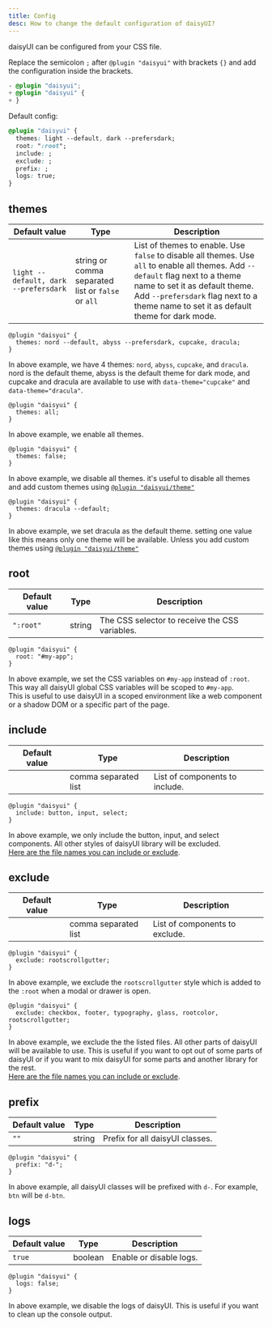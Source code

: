 ```yaml
---
title: Config
desc: How to change the default configuration of daisyUI?
---
```


<script>
  import Translate from "$components/Translate.svelte"
</script>

daisyUI can be configured from your CSS file.  

Replace the semicolon `;` after `@plugin "daisyui"` with brackets `{}` and add the configuration inside the brackets.

```diff:app.css
- @plugin "daisyui";
+ @plugin "daisyui" {
+ }
```

Default config:

```postcss:app.css
@plugin "daisyui" {
  themes: light --default, dark --prefersdark;
  root: ":root";
  include: ;
  exclude: ;
  prefix: ;
  logs: true;
}
```

## themes

| Default value | Type | Description |
|--|--|--|
| `light --default, dark --prefersdark` | string or comma separated list or `false` or `all` | List of themes to enable. Use `false` to disable all themes. Use `all` to enable all themes. Add `--default` flag next to a theme name to set it as default theme. Add `--prefersdark` flag next to a theme name to set it as default theme for dark mode. |

```postcss:Example
@plugin "daisyui" {
  themes: nord --default, abyss --prefersdark, cupcake, dracula;
}
```
In above example, we have 4 themes: `nord`, `abyss`, `cupcake`, and `dracula`. nord is the default theme, abyss is the default theme for dark mode, and cupcake and dracula are available to use with `data-theme="cupcake"` and `data-theme="dracula"`.

```postcss:Example
@plugin "daisyui" {
  themes: all;
}
```
In above example, we enable all themes.

```postcss:Example
@plugin "daisyui" {
  themes: false;
}
```
In above example, we disable all themes. it's useful to disable all themes and add custom themes using [`@plugin "daisyui/theme"`](/docs/themes/#how-to-add-a-new-custom-theme)

```postcss:Example
@plugin "daisyui" {
  themes: dracula --default;
}
```
In above example, we set dracula as the default theme. setting one value like this means only one theme will be available. Unless you add custom themes using [`@plugin "daisyui/theme"`](/docs/themes/#how-to-add-a-new-custom-theme)

## root

| Default value | Type | Description |
|--|--|--|
| `":root"` | string | The CSS selector to receive the CSS variables. |

```postcss:Example
@plugin "daisyui" {
  root: "#my-app";
}
```
In above example, we set the CSS variables on `#my-app` instead of `:root`. This way all daisyUI global CSS variables will be scoped to `#my-app`.  
This is useful to use daisyUI in a scoped environment like a web component or a shadow DOM or a specific part of the page.

## include

| Default value | Type | Description |
|--|--|--|
| | comma separated list | List of components to include. |

```postcss:Example
@plugin "daisyui" {
  include: button, input, select;
}
```
In above example, we only include the button, input, and select components. All other styles of daisyUI library will be excluded.  
[Here are the file names you can include or exclude](https://github.com/saadeghi/daisyui/tree/master/packages/daisyui/src).

## exclude

| Default value | Type | Description |
|--|--|--|
| | comma separated list | List of components to exclude. |

```postcss:Example
@plugin "daisyui" {
  exclude: rootscrollgutter;
}
```
In above example, we exclude the `rootscrollgutter` style which is added to the `:root` when a modal or drawer is open.

```postcss:Example
@plugin "daisyui" {
  exclude: checkbox, footer, typography, glass, rootcolor, rootscrollgutter;
}
```
In above example, we exclude the the listed files. All other parts of daisyUI will be available to use. This is useful if you want to opt out of some parts of daisyUI or if you want to mix daisyUI for some parts and another library for the rest.  
[Here are the file names you can include or exclude](https://github.com/saadeghi/daisyui/tree/master/packages/daisyui/src).


## prefix

| Default value | Type | Description |
|--|--|--|
| `""` | string | Prefix for all daisyUI classes. |

```postcss:Example
@plugin "daisyui" {
  prefix: "d-";
}
```
In above example, all daisyUI classes will be prefixed with `d-`. For example, `btn` will be `d-btn`.

## logs
  
| Default value | Type | Description |
|--|--|--|
| `true` | boolean | Enable or disable logs. |

```postcss:Example
@plugin "daisyui" {
  logs: false;
}
```
In above example, we disable the logs of daisyUI. This is useful if you want to clean up the console output.
